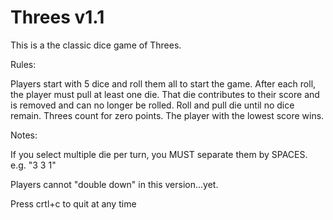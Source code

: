 # Threes v1.1
This is a the classic dice game of Threes.

Rules: 

Players start with 5 dice and roll them all to start the game.
After each roll, the player must pull at least one die.
That die contributes to their score and is removed and can no longer be rolled.
Roll and pull die until no dice remain. Threes count for zero points.
The player with the lowest score wins.

Notes:

If you select multiple die per turn, you MUST separate them by SPACES.
e.g. "3 3 1"

Players cannot "double down" in this version...yet.

Press crtl+c to quit at any time
